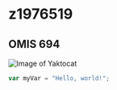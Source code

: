 # z1976519
## OMIS 694
![Image of Yaktocat](https://octodex.github.com/images/yaktocat.png)
``` javascript
var myVar = "Hello, world!";
```
